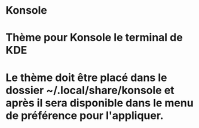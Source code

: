 # Konsole

# Thème pour Konsole le terminal de KDE

# Le thème doit être placé dans le dossier ~/.local/share/konsole et après il sera disponible dans le menu de préférence pour l'appliquer.
